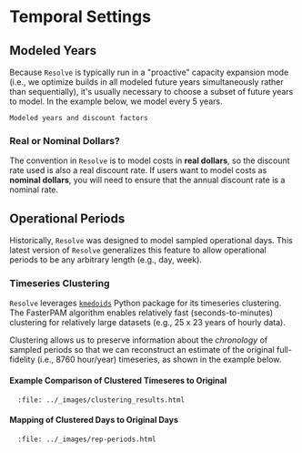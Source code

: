 # Temporal Settings

## Modeled Years

Because `Resolve` is typically run in a "proactive" capacity expansion mode 
(i.e., we optimize builds in all modeled future years simultaneously rather than sequentially), 
it's usually necessary to choose a subset of future years to model. In the example below, we model 
every 5 years. 

```{figure} ../_images/discount_factors.png
Modeled years and discount factors
```

### Real or Nominal Dollars?

The convention in `Resolve` is to model costs in **real dollars**, so the discount rate used is also a real discount rate. 
If users want to model costs as **nominal dollars**, you will need to ensure that the annual discount rate is a nominal rate. 


## Operational Periods

Historically, `Resolve` was designed to model sampled operational days. This latest version of `Resolve` 
generalizes this feature to allow operational periods to be any arbitrary length (e.g., day, week). 

### Timeseries Clustering

`Resolve` leverages [`kmedoids`](https://python-kmedoids.readthedocs.io/en/latest/index.html) Python package for its 
timeseries clustering. The FasterPAM algorithm enables relatively fast (seconds-to-minutes) clustering for relatively 
large datasets (e.g., 25 x 23 years of hourly data). 

Clustering allows us to preserve information about the *chronology* of sampled periods so that we can reconstruct an 
estimate of the original full-fidelity (i.e., 8760 hour/year) timeseries, as shown in the example below.

#### Example Comparison of Clustered Timeseres to Original
```{raw} html
  :file: ../_images/clustering_results.html
```

#### Mapping of Clustered Days to Original Days

```{raw} html
  :file: ../_images/rep-periods.html
```